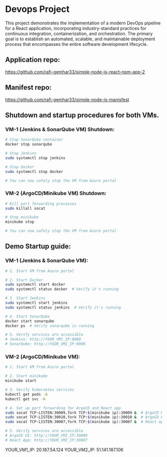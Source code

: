 # Devops Project

This project demonstrates the implementation of a modern DevOps pipeline for a React application, incorporating industry-standard practices for continuous integration, containerization, and orchestration. The primary goal is to establish an automated, scalable, and maintainable deployment process that encompasses the entire software development lifecycle.

## Application repo:
https://github.com/rafi-gemhar33/simple-node-js-react-npm-app-2


## Manifest repo:
https://github.com/rafi-gemhar33/simple-node-js-manisfest


## Shutdown and startup procedures for both VMs.
### VM-1 (Jenkins & SonarQube VM) Shutdown:
```bash
# Stop SonarQube container
docker stop sonarqube

# Stop Jenkins
sudo systemctl stop jenkins

# Stop Docker
sudo systemctl stop docker

# You can now safely stop the VM from Azure portal
```

### VM-2 (ArgoCD/Minikube VM) Shutdown:
```bash
# Kill port forwarding processes
sudo killall socat

# Stop minikube
minikube stop

# You can now safely stop the VM from Azure portal
```

## Demo Startup guide:
### VM-1 (Jenkins & SonarQube VM):

```bash
# 1. Start VM from Azure portal

# 2. Start Docker
sudo systemctl start docker
sudo systemctl status docker  # Verify it's running

# 3. Start Jenkins
sudo systemctl start jenkins
sudo systemctl status jenkins  # Verify it's running

# 4. Start SonarQube
docker start sonarqube
docker ps  # Verify sonarqube is running

# 5. Verify services are accessible
# Jenkins: http://YOUR_VM1_IP:8080
# SonarQube: http://YOUR_VM1_IP:9000
```

### VM-2 (ArgoCD/Minikube VM):

```bash
# 1. Start VM from Azure portal

# 2. Start minikube
minikube start

# 3. Verify kubernetes services
kubectl get pods -A
kubectl get svc -A

# 4. Set up port forwarding for ArgoCD and React app
sudo socat TCP-LISTEN:30009,fork TCP:$(minikube ip):30009 &  # ArgoCD HTTP
sudo socat TCP-LISTEN:30010,fork TCP:$(minikube ip):30010 &  # ArgoCD HTTPS
sudo socat TCP-LISTEN:30007,fork TCP:$(minikube ip):30007 &  # React app

# 5. Verify services are accessible
# ArgoCD UI: http://YOUR_VM2_IP:30009
# React App: http://YOUR_VM2_IP:30007
```

YOUR_VM1_IP:  20.187.54.124
YOUR_VM2_IP:  51.141.187.106